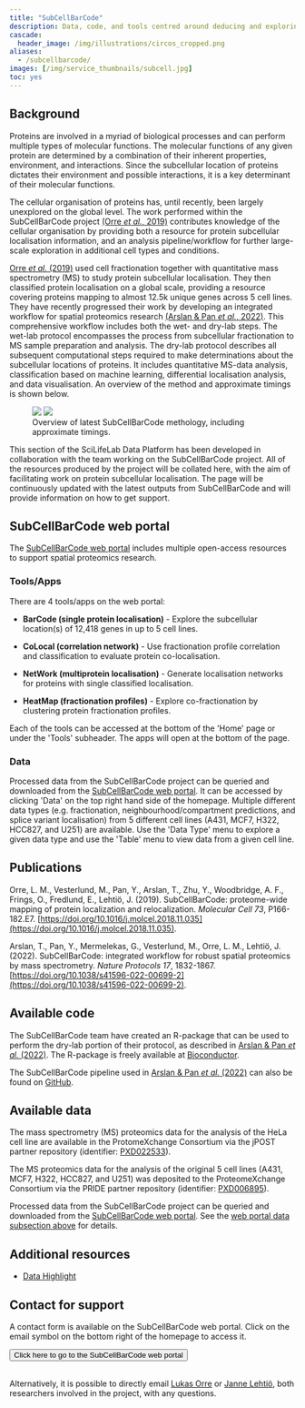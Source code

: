 ```yaml
---
title: "SubCellBarCode"
description: Data, code, and tools centred around deducing and exploring the subcellular localisation of proteins
cascade:
  header_image: /img/illustrations/circos_cropped.png
aliases:
  - /subcellbarcode/
images: [/img/service_thumbnails/subcell.jpg]
toc: yes
---
```


## Background

Proteins are involved in a myriad of biological processes and can perform multiple types of molecular functions. The molecular functions of any given protein are determined by a combination of their inherent properties, environment, and interactions. Since the subcellular location of proteins dictates their environment and possible interactions, it is a key determinant of their molecular functions.

The cellular organisation of proteins has, until recently, been largely unexplored on the global level. The work performed within the SubCellBarCode project [(Orre *et al.*, 2019)](https://www.cell.com/molecular-cell/fulltext/S1097-2765(18)31005-0?_returnURL=https%3A%2F%2Flinkinghub.elsevier.com%2Fretrieve%2Fpii%2FS1097276518310050%3Fshowall%3Dtrue) contributes knowledge of the cellular organisation by providing both a resource for protein subcellular localisation information, and an analysis pipeline/workflow for further large-scale exploration in additional cell types and conditions.

[Orre *et al.* (2019)](https://www.cell.com/molecular-cell/fulltext/S1097-2765(18)31005-0?_returnURL=https%3A%2F%2Flinkinghub.elsevier.com%2Fretrieve%2Fpii%2FS1097276518310050%3Fshowall%3Dtrue) used cell fractionation together with quantitative mass spectrometry (MS) to study protein subcellular localisation. They then classified protein localisation on a global scale, providing a resource covering proteins mapping to almost 12.5k unique genes across 5 cell lines. They have recently progressed their work by developing an integrated workflow for spatial proteomics research [(Arslan & Pan *et al.*, 2022)](https://www.nature.com/articles/s41596-022-00699-2). This comprehensive workflow includes both the wet- and dry-lab steps. The wet-lab protocol encompasses the process from subcellular fractionation to MS sample preparation and analysis. The dry-lab protocol describes all subsequent computational steps required to make determinations about the subcellular locations of proteins. It includes quantitative MS-data analysis, classification based on machine learning, differential localisation analysis, and data visualisation. An overview of the method and approximate timings is shown below.

<figure class="my-3 figure w-100 text-center">
  <img src="/img/misc/subcellbarcode_method_overview.png" class="figure-img img-fluid w-75 d-none d-xl-inline">
  <img src="/img/misc/subcellbarcode_method_overview.png" class="figure-img img-fluid w-100 d-xl-none">
  <figcaption class="figure-caption">Overview of latest SubCellBarCode methology, including approximate timings.</figcaption>
</figure>

This section of the SciLifeLab Data Platform has been developed in collaboration with the team working on the SubCellBarCode project. All of the resources produced by the project will be collated here, with the aim of facilitating work on protein subcellular localisation. The page will be continuously updated with the latest outputs from SubCellBarCode and will provide information on how to get support.

## SubCellBarCode web portal

The [SubCellBarCode web portal](https://www.subcellbarcode.org/index.html) includes multiple open-access resources to support spatial proteomics research.

### Tools/Apps

There are 4 tools/apps on the web portal:

* **BarCode (single protein localisation)** - Explore the subcellular location(s) of 12,418 genes in up to 5 cell lines.

* **CoLocal (correlation network)** - Use fractionation profile correlation and classification to evaluate protein co-localisation.

* **NetWork (multiprotein localisation)** - Generate localisation networks for proteins with single classified localisation.

* **HeatMap (fractionation profiles)** - Explore co-fractionation by clustering protein fractionation profiles.

Each of the tools can be accessed at the bottom of the 'Home' page or under the 'Tools' subheader. The apps will open at the bottom of the page.

### Data

Processed data from the SubCellBarCode project can be queried and downloaded from the [SubCellBarCode web portal](https://www.subcellbarcode.org/index.html). It can be accessed by clicking 'Data' on the top right hand side of the homepage. Multiple different data types (e.g. fractionation, neighbourhood/compartment predictions, and splice variant localisation) from 5 different cell lines (A431, MCF7, H322, HCC827, and U251) are available. Use the 'Data Type' menu to explore a given data type and use the 'Table' menu to view data from a given cell line.

## Publications

Orre, L. M., Vesterlund, M., Pan, Y., Arslan, T., Zhu, Y., Woodbridge, A. F., Frings, O., Fredlund, E., Lehtiö, J. (2019). SubCellBarCode: proteome-wide mapping of protein localization and relocalization. *Molecular Cell 73*, P166-182.E7. [https://doi.org/10.1016/j.molcel.2018.11.035](https://doi.org/10.1016/j.molcel.2018.11.035).

Arslan, T., Pan, Y., Mermelekas, G., Vesterlund, M., Orre, L. M., Lehtiö, J. (2022). SubCellBarCode: integrated workflow for robust spatial proteomics by mass spectrometry. *Nature Protocols 17*, 1832-1867. [https://doi.org/10.1038/s41596-022-00699-2](https://doi.org/10.1038/s41596-022-00699-2).

## Available code

The SubCellBarCode team have created an R-package that can be used to perform the dry-lab portion of their protocol, as described in [Arslan & Pan *et al.* (2022)](https://www.nature.com/articles/s41596-022-00699-2). The R-package is freely available at [Bioconductor](https://bioconductor.org/packages/devel/bioc/html/SubCellBarCode.html).

The SubCellBarCode pipeline used in [Arslan & Pan *et al.* (2022)](https://www.nature.com/articles/s41596-022-00699-2) can also be found on [GitHub](https://github.com/TanerArslan/SubCellBarCode/).

## Available data

The mass spectrometry (MS) proteomics data for the analysis of the HeLa cell line are available in the ProtomeXchange Consortium via the jPOST partner repository (identifier: [PXD022533](http://proteomecentral.proteomexchange.org/cgi/GetDataset?ID=PXD022533)). 

The MS proteomics data for the analysis of the original 5 cell lines (A431, MCF7, H322, HCC827, and U251) was deposited to the ProteomeXchange Consortium via the PRIDE partner repository (identifier: [PXD006895](http://proteomecentral.proteomexchange.org/cgi/GetDataset?ID=PXD006895)).

Processed data from the SubCellBarCode project can be queried and downloaded from the [SubCellBarCode web portal](https://www.subcellbarcode.org/index.html). See the [web portal data subsection above](/subcellbarcode/#data) for details.

## Additional resources

* [Data Highlight](/highlights/subcellbarcode_papers/)

## Contact for support

A contact form is available on the SubCellBarCode web portal. Click on the email symbol on the bottom right of the homepage to access it.

<div style="text-align: left">
<a href="https://www.subcellbarcode.org/index.html">
<button type="submit" class="btn btn-aqua mt-2">Click here to go to the SubCellBarCode web portal</button>
</a>
</div>
<br>

Alternatively, it is possible to directly email [Lukas Orre](mailto:lukas.orre@ki.se) or [Janne Lehtiö](mailto:janne.lehtio@ki.se), both researchers involved in the project, with any questions.
